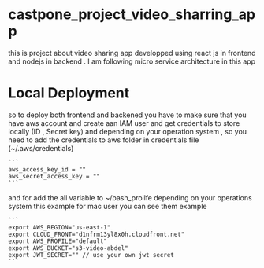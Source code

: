 # castpone_project_video_sharring_app
this is project about video sharing app developped using react js in frontend and nodejs in backend . I am following micro service architecture
in this app
# Local Deployment 
so to deploy both frontend and backened you have to make sure that you have aws account and create aan IAM user and get credentials to store locally (ID , Secret key) and depending on your operation system , so you need to add the credentials to aws folder in credentials file
(~/.aws/credentials)
````
```
aws_access_key_id = ""
aws_secret_access_key = ""
```
````
and for add the all variable to ~/bash_proilfe depending on your operations system this example for mac user
you can see them example 
````
```
export AWS_REGION="us-east-1"
export CLOUD_FRONT="d1nfrm13yl8x0h.cloudfront.net"
export AWS_PROFILE="default"
export AWS_BUCKET="s3-video-abdel"
export JWT_SECRET="" // use your own jwt secret
```
````


